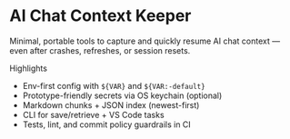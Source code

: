# AI Chat Context Keeper

Minimal, portable tools to capture and quickly resume AI chat context — even after crashes, refreshes, or session resets.

Highlights

- Env-first config with `${VAR}` and `${VAR:-default}`
- Prototype-friendly secrets via OS keychain (optional)
- Markdown chunks + JSON index (newest-first)
- CLI for save/retrieve + VS Code tasks
- Tests, lint, and commit policy guardrails in CI
